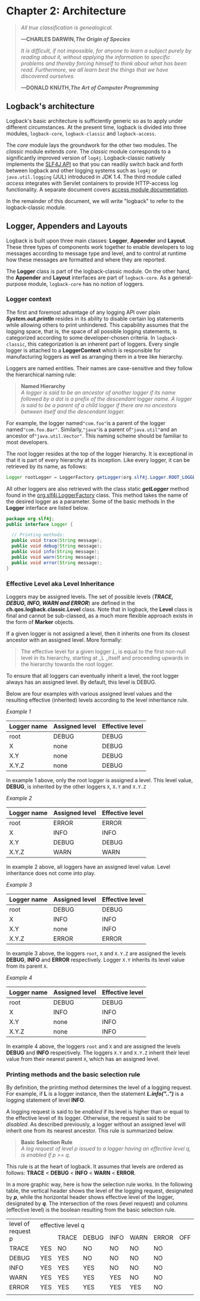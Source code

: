 # Chapter 2: Architecture

> _All true classification is genealogical._
>
> **—CHARLES DARWIN,**_**The Origin of Species**_
>
> _It is difficult, if not impossible, for anyone to learn a subject purely by reading about it, without applying the information to specific problems and thereby forcing himself to think about what has been read. Furthermore, we all learn best the things that we have discovered ourselves._
>
> **—DONALD KNUTH,**_**The Art of Computer Programming**_

## Logback's architecture

Logback's basic architecture is sufficiently generic so as to apply under different circumstances. At the present time, logback is divided into three modules, `logback-core`, `logback-classic` and `logback-access`.

The _core_  module lays the groundwork for the other two modules. The _classic_ module extends _core_. The _classic_ module corresponds to a significantly improved version of `log4j`. Logback-classic natively implements the [SLF4J API](http://www.slf4j.org/) so that you can readily switch back and forth between logback and other logging systems such as `log4j` or `java.util.logging` \(JUL\) introduced in JDK 1.4. The third module called _access_ integrates with Servlet containers to provide HTTP-access log functionality. A separate document covers [access module documentation](https://logback.qos.ch/access.html).

In the remainder of this document, we will write "logback" to refer to the logback-classic module.

## Logger, Appenders and Layouts

Logback is built upon three main classes: **Logger**, **Appender** and **Layout**. These three types of components work together to enable developers to log messages according to message type and level, and to control at runtime how these messages are formatted and where they are reported.

The **Logger** class is part of the logback-classic module. On the other hand, the **Appender** and **Layout** interfaces are part of `logback-core`. As a general-purpose module, `logback-core` has no notion of loggers.

### Logger context

The first and foremost advantage of any logging API over plain _**System.out.println**_ resides in its ability to disable certain log statements while allowing others to print unhindered. This capability assumes that the logging space, that is, the space of all possible logging statements, is categorized according to some developer-chosen criteria. In `logback-classic`, this categorization is an inherent part of loggers. Every single logger is attached to a **LoggerContext** which is responsible for manufacturing loggers as well as arranging them in a tree like hierarchy.

Loggers are named entities. Their names are case-sensitive and they follow the hierarchical naming rule:

> **Named Hierarchy**  
> _A logger is said to be an ancestor of another logger if its name followed by a dot is a prefix of the descendant logger name. A logger is said to be a parent of a child logger if there are no ancestors between itself and the descendant logger._

For example, the logger named`"com.foo"`is a parent of the logger named`"com.foo.Bar"`. Similarly,`"java"`is a parent of`"java.util"`and an ancestor of`"java.util.Vector"`. This naming scheme should be familiar to most developers.

The root logger resides at the top of the logger hierarchy. It is exceptional in that it is part of every hierarchy at its inception. Like every logger, it can be retrieved by its name, as follows:

```java
Logger rootLogger = LoggerFactory.getLogger(org.slf4j.Logger.ROOT_LOGGER_NAME);
```

All other loggers are also retrieved with the class static _**getLogger**_ method found in the [org.slf4j.LoggerFactory](http://www.slf4j.org/api/org/slf4j/Logger.html) class. This method takes the name of the desired logger as a parameter. Some of the basic methods in the **Logger** interface are listed below.

```java
package org.slf4j; 
public interface Logger {

  // Printing methods: 
  public void trace(String message);
  public void debug(String message);
  public void info(String message); 
  public void warn(String message); 
  public void error(String message); 
}
```

### Effective Level aka Level Inheritance

Loggers may be assigned levels. The set of possible levels \(_**TRACE, DEBUG, INFO, WARN and ERROR**_\) are defined in the **ch.qos.logback.classic.Level** class. Note that in logback, the **Level** class is final and cannot be sub-classed, as a much more flexible approach exists in the form of **Marker** objects.

If a given logger is not assigned a level, then it inherits one from its closest ancestor with an assigned level. More formally:

> The effective level for a given logger _L_, is equal to the first non-null level in its hierarchy, starting at \_L \_itself and proceeding upwards in the hierarchy towards the root logger.

To ensure that all loggers can eventually inherit a level, the root logger always has an assigned level. By default, this level is DEBUG.

Below are four examples with various assigned level values and the resulting effective \(inherited\) levels according to the level inheritance rule.

_Example 1_

| Logger name | Assigned level | Effective level |
| :--- | :--- | :--- |
| root | DEBUG | DEBUG |
| X | none | DEBUG |
| X.Y | none | DEBUG |
| X.Y.Z | none | DEBUG |

In example 1 above, only the root logger is assigned a level. This level value, **DEBUG**, is inherited by the other loggers `X`, `X.Y` and `X.Y.Z`

_Example 2_

| Logger name | Assigned level | Effective level |
| :--- | :--- | :--- |
| root | ERROR | ERROR |
| X | INFO | INFO |
| X.Y | DEBUG | DEBUG |
| X.Y.Z | WARN | WARN |

In example 2 above, all loggers have an assigned level value. Level inheritance does not come into play.

_Example 3_

| Logger name | Assigned level | Effective level |
| :--- | :--- | :--- |
| root | DEBUG | DEBUG |
| X | INFO | INFO |
| X.Y | none | INFO |
| X.Y.Z | ERROR | ERROR |

In example 3 above, the loggers `root`, `X` and `X.Y.Z` are assigned the levels **DEBUG**, **INFO** and **ERROR** respectively. Logger `X.Y` inherits its level value from its parent `X`.

_Example 4_

| Logger name | Assigned level | Effective level |
| :--- | :--- | :--- |
| root | DEBUG | DEBUG |
| X | INFO | INFO |
| X.Y | none | INFO |
| X.Y.Z | none | INFO |

In example 4 above, the loggers `root` and `X` and are assigned the levels **DEBUG** and **INFO** respectively. The loggers `X.Y` and `X.Y.Z` inherit their level value from their nearest parent `X`, which has an assigned level.

### Printing methods and the basic selection rule

By definition, the printing method determines the level of a logging request. For example, if **L** is a logger instance, then the statement _**L.info\(".."\)**_ is a logging statement of level **INFO**.

A logging request is said to be _enabled_ if its level is higher than or equal to the effective level of its logger. Otherwise, the request is said to be _disabled_. As described previously, a logger without an assigned level will inherit one from its nearest ancestor. This rule is summarized below.

> **Basic Selection Rule**  
> _A log request of level p issued to a logger having an effective level q, is enabled if p &gt;= q._

This rule is at the heart of logback. It assumes that levels are ordered as follows: **TRACE** &lt; **DEBUG** &lt; **INFO** &lt;  **WARN** &lt; **ERROR**.

In a more graphic way, here is how the selection rule works. In the following table, the vertical header shows the level of the logging request, designated by _**p**_, while the horizontal header shows effective level of the logger, designated by _**q**_. The intersection of the rows \(level request\) and columns \(effective level\) is the boolean resulting from the basic selection rule.



<table>
   <tr>
      <td rowspan="2">level of request p</td>
      <td colspan="6">effective level q</td>
   </tr>
   <tr>
      <td ></td>
      <td>TRACE</td>
      <td>DEBUG</td>
      <td>INFO</td>
      <td>WARN</td>
      <td>ERROR</td>
      <td>OFF</td>
   </tr>
   <tr>
      <td>TRACE</td>
      <td>YES</td>
      <td>NO</td>
      <td>NO</td>
      <td>NO</td>
      <td>NO</td>
      <td>NO</td>
   </tr>
   <tr>
      <td>DEBUG</td>
      <td>YES</td>
      <td>YES</td>
      <td>NO</td>
      <td>NO</td>
      <td>NO</td>
      <td>NO</td>
   </tr>
   <tr>
      <td>INFO</td>
      <td>YES</td>
      <td>YES</td>
      <td>YES</td>
      <td>NO</td>
      <td>NO</td>
      <td>NO</td>
   </tr>
   <tr>
      <td>WARN</td>
      <td>YES</td>
      <td>YES</td>
      <td>YES</td>
      <td>YES</td>
      <td>NO</td>
      <td>NO</td>
   </tr>
   <tr>
      <td>ERROR</td>
      <td>YES</td>
      <td>YES</td>
      <td>YES</td>
      <td>YES</td>
      <td>YES</td>
      <td>NO</td>
   </tr>
   <tr>
      <td></td>
   </tr>
</table>







